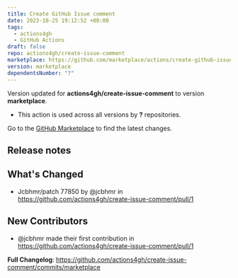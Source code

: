 ```yaml
---
title: Create GitHub Issue comment
date: 2023-10-25 19:12:52 +00:00
tags:
  - actions4gh
  - GitHub Actions
draft: false
repo: actions4gh/create-issue-comment
marketplace: https://github.com/marketplace/actions/create-github-issue-comment
version: marketplace
dependentsNumber: "?"
---
```



Version updated for **actions4gh/create-issue-comment** to version **marketplace**.
- This action is used across all versions by **?** repositories.

Go to the [GitHub Marketplace](https://github.com/marketplace/actions/create-github-issue-comment) to find the latest changes.

## Release notes

## What's Changed
* Jcbhmr/patch 77850 by @jcbhmr in https://github.com/actions4gh/create-issue-comment/pull/1

## New Contributors
* @jcbhmr made their first contribution in https://github.com/actions4gh/create-issue-comment/pull/1

**Full Changelog**: https://github.com/actions4gh/create-issue-comment/commits/marketplace
